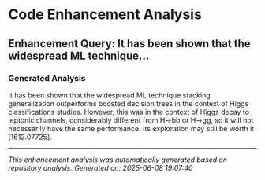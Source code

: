# Code Enhancement Analysis

## Enhancement Query: It has been shown that the widespread ML technique...

### Generated Analysis

It has been shown that the widespread ML technique stacking generalization outperforms boosted decision trees in the context of Higgs classifications studies. However, this was in the context of Higgs decay to leptonic channels, considerably different from H->bb or H->gg, so it will not necessarily have the same performance. Its exploration may still be worth it [1612.07725].

---

*This enhancement analysis was automatically generated based on repository analysis.*
*Generated on: 2025-06-08 19:07:40*

